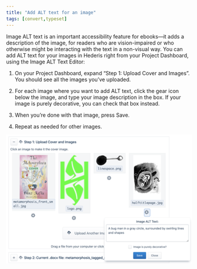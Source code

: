 ```yaml
---
title: "Add ALT text for an image"
tags: [convert,typeset]
---
```

 
<html><body><section data-type="appendix" class="hsecappendix" data-hederis-type="hsecappendix" id="image-alt-text" data-pi-attrs="id: image-alt-text; data-tags: convert,typeset;" role="doc-appendix" data-tags="convert,typeset" data-author-name=" " data-book-title=" " title="Add ALT text for an image"><p class="hblkp" data-hederis-type="hblkp" id="pjcXnaczg">Image ALT text is an important accessibility feature for ebooks&#8212;it adds a description of the image, for readers who are vision-impaired or who otherwise might be interacting with the text in a non-visual way. You can add ALT text for your images in Hederis right from your Project Dashboard, using the Image ALT Text Editor:</p><ol class="hwprnumlist" data-hederis-type="hwprnumlist" id="pvznY5IIC"><li class="hblkoli" data-hederis-type="hblkoli" id="lieJacScGD"><p class="hblkoli" data-hederis-type="hblklip" id="pgZj7pOO1">On your Project Dashboard, expand &#8220;Step 1: Upload Cover and Images&#8221;. You should see all the images you&#8217;ve uploaded.</p></li><li class="hblkoli" data-hederis-type="hblkoli" id="likDBV01wC"><p class="hblkoli" data-hederis-type="hblklip" id="pUGYNoLEB">For each image where you want to add ALT text, click the gear icon below the image, and type your image description in the box. If your image is purely decorative, you can check that box instead.</p></li><li class="hblkoli" data-hederis-type="hblkoli" id="li51rEYPdy"><p class="hblkoli" data-hederis-type="hblklip" id="poE5NABvd">When you&#8217;re done with that image, press Save.</p></li><li class="hblkoli" data-hederis-type="hblkoli" id="lisaKfv2Ff"><p class="hblkoli" data-hederis-type="hblklip" id="pLGf1fNu7">Repeat as needed for other images.</p></li></ol><img data-hederis-type="hblkimg" class="hblkimg" id="psmWWTn8U" src="/images/imagealt.png" data-img-src="/images/imagealt.png"/></section></body></html>
